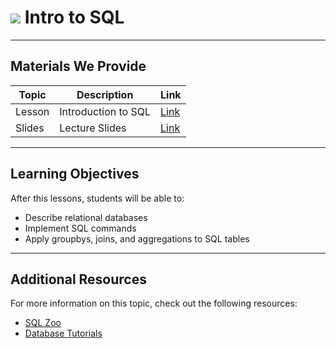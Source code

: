 <!---
Questions? Comments?
1. Log an issue to this repo to alert us of a problem.
2. Suggest an edit yourself by forking this repo, making edits, and submitting a pull request with your changes back to our master branch.
3. Reach out to the Data team on Slack and share your thoughts!
--->

# ![](https://ga-dash.s3.amazonaws.com/production/assets/logo-9f88ae6c9c3871690e33280fcf557f33.png) Intro to SQL

<!--- Unit and lesson or sequence information. This template is an instructor-facing description of lesson contents. Students who fork these repos may also be able to view it. --->

---

## Materials We Provide
<!--- This section is a table of contents for the lesson. The table structure breaks down repo resources into types, distinguishing between lesson notebooks and other supporting materials. Note that the table below demonstrates the total possible range of materials. Most lessons won't require all of these categories. Also note that every item in the repo should get its own line and link. --->

| Topic | Description | Link |
| --- | --- | --- |
| Lesson | Introduction to SQL | [Link](./starter-code.ipynb)|
| Slides | Lecture Slides | [Link](./sql-lecture.pdf)|

---

## Learning Objectives
<!--- This section lists the lesson's learning objectives. For information on how to write clear learning objectives, review [this resource](https://www.cmu.edu/teaching/designteach/design/learningobjectives.html). --->

After this lessons, students will be able to:

- Describe relational databases
- Implement SQL commands
- Apply groupbys, joins, and aggregations to SQL tables

---

## Additional Resources
<!--- This section should list relevant, trustworthy reference materials to supplement beginner and advanced audiences. Students report finding a lot of value in curated resources that help them reinforce, extend, or deepen their learning. --->

For more information on this topic, check out the following resources:
- [SQL Zoo](https://sqlzoo.net/wiki/SQL_Tutorial)
- [Database Tutorials](http://www.tutorialspoint.com/sql/index.htm)
